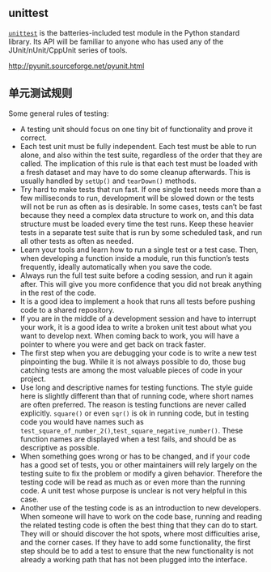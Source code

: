 ## unittest

[`unittest`](http://docs.python.org/library/unittest.html#module-unittest) is the batteries-included test module in the Python standard library. Its API will be familiar to anyone who has used any of the JUnit/nUnit/CppUnit series of tools.

http://pyunit.sourceforge.net/pyunit.html





## 单元测试规则

Some general rules of testing:

- A testing unit should focus on one tiny bit of functionality and prove it correct.
- Each test unit must be fully independent. Each test must be able to run alone, and also within the test suite, regardless of the order that they are called. The implication of this rule is that each test must be loaded with a fresh dataset and may have to do some cleanup afterwards. This is usually handled by `setUp()` and `tearDown()` methods.
- Try hard to make tests that run fast. If one single test needs more than a few milliseconds to run, development will be slowed down or the tests will not be run as often as is desirable. In some cases, tests can’t be fast because they need a complex data structure to work on, and this data structure must be loaded every time the test runs. Keep these heavier tests in a separate test suite that is run by some scheduled task, and run all other tests as often as needed.
- Learn your tools and learn how to run a single test or a test case. Then, when developing a function inside a module, run this function’s tests frequently, ideally automatically when you save the code.
- Always run the full test suite before a coding session, and run it again after. This will give you more confidence that you did not break anything in the rest of the code.
- It is a good idea to implement a hook that runs all tests before pushing code to a shared repository.
- If you are in the middle of a development session and have to interrupt your work, it is a good idea to write a broken unit test about what you want to develop next. When coming back to work, you will have a pointer to where you were and get back on track faster.
- The first step when you are debugging your code is to write a new test pinpointing the bug. While it is not always possible to do, those bug catching tests are among the most valuable pieces of code in your project.
- Use long and descriptive names for testing functions. The style guide here is slightly different than that of running code, where short names are often preferred. The reason is testing functions are never called explicitly. `square()` or even `sqr()` is ok in running code, but in testing code you would have names such as `test_square_of_number_2()`,`test_square_negative_number()`. These function names are displayed when a test fails, and should be as descriptive as possible.
- When something goes wrong or has to be changed, and if your code has a good set of tests, you or other maintainers will rely largely on the testing suite to fix the problem or modify a given behavior. Therefore the testing code will be read as much as or even more than the running code. A unit test whose purpose is unclear is not very helpful in this case.
- Another use of the testing code is as an introduction to new developers. When someone will have to work on the code base, running and reading the related testing code is often the best thing that they can do to start. They will or should discover the hot spots, where most difficulties arise, and the corner cases. If they have to add some functionality, the first step should be to add a test to ensure that the new functionality is not already a working path that has not been plugged into the interface.